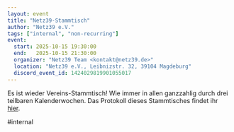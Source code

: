 ```yaml
---
layout: event
title: "Netz39-Stammtisch"
author: "Netz39 e.V."
tags: ["internal", "non-recurring"]
event:
  start: 2025-10-15 19:30:00 
  end:   2025-10-15 21:30:00 
  organizer: "Netz39 Team <kontakt@netz39.de>" 
  location: "Netz39 e.V., Leibnizstr. 32, 39104 Magdeburg"
  discord_event_id: 1424029819901055017
---
```

Es ist wieder Vereins-Stammtisch! Wie immer in allen ganzzahlig durch drei teilbaren Kalenderwochen. Das Protokoll dieses Stammtisches findet ihr [hier](https://wiki.netz39.de/stammtisch:2025:2025-10-15).

#internal